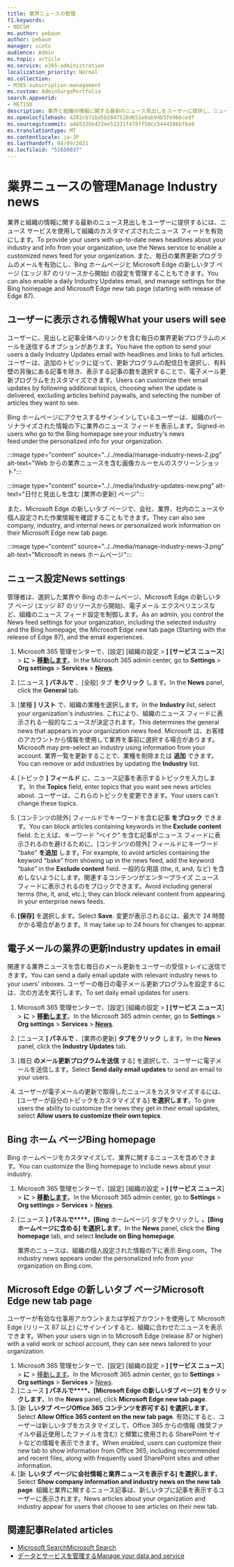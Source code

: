 ```yaml
---
title: 業界ニュースの管理
f1.keywords:
- NOCSH
ms.author: pebaum
author: pebaum
manager: scotv
audience: Admin
ms.topic: article
ms.service: o365-administration
localization_priority: Normal
ms.collection:
- M365-subscription-management
ms.custom: AdminSurgePortfolio
search.appverid:
- MET150
description: 業界と組織の情報に関する最新のニュース見出しをユーザーに提供し、ニュース サービスを使用して組織のカスタマイズされたニュース フィードを有効にします。
ms.openlocfilehash: 4282cb71bd5b2847528d651e0ab94b5fe966cedf
ms.sourcegitcommit: a46532bb422ee51331f478ff50cc5444586bf6a9
ms.translationtype: MT
ms.contentlocale: ja-JP
ms.lasthandoff: 04/09/2021
ms.locfileid: "51650037"
---
```

# <a name="manage-industry-news"></a><span data-ttu-id="84e5a-103">業界ニュースの管理</span><span class="sxs-lookup"><span data-stu-id="84e5a-103">Manage Industry news</span></span>

<span data-ttu-id="84e5a-104">業界と組織の情報に関する最新のニュース見出しをユーザーに提供するには、ニュース サービスを使用して組織のカスタマイズされたニュース フィードを有効にします。</span><span class="sxs-lookup"><span data-stu-id="84e5a-104">To provide your users with up-to-date news headlines about your industry and info from your organization, use the News service to enable a customized news feed for your organization.</span></span> <span data-ttu-id="84e5a-105">また、毎日の業界更新プログラムのメールを有効にし、Bing ホームページと Microsoft Edge の新しいタブ ページ (エッジ 87 のリリースから開始) の設定を管理することもできます。</span><span class="sxs-lookup"><span data-stu-id="84e5a-105">You can also enable a daily Industry Updates email, and manage settings for the Bing homepage and Microsoft Edge new tab page (starting with release of Edge 87).</span></span> 

## <a name="what-your-users-will-see"></a><span data-ttu-id="84e5a-106">ユーザーに表示される情報</span><span class="sxs-lookup"><span data-stu-id="84e5a-106">What your users will see</span></span>

<span data-ttu-id="84e5a-107">ユーザーに、見出しと記事全体へのリンクを含む毎日の業界更新プログラムのメールを送信するオプションがあります。</span><span class="sxs-lookup"><span data-stu-id="84e5a-107">You have the option to send your users a daily Industry Updates email with headlines and links to full articles.</span></span> <span data-ttu-id="84e5a-108">ユーザーは、追加のトピックに従って、更新プログラムの配信日を選択し、有料壁の背後にある記事を除き、表示する記事の数を選択することで、電子メール更新プログラムをカスタマイズできます。</span><span class="sxs-lookup"><span data-stu-id="84e5a-108">Users can customize their email updates by following additional topics, choosing when the update is delivered, excluding articles behind paywalls, and selecting the number of articles they want to see.</span></span> 
 
<span data-ttu-id="84e5a-109">Bing ホームページにアクセスするサインインしているユーザーは、組織のパーソナライズされた情報の下に業界のニュース フィードを表示します。</span><span class="sxs-lookup"><span data-stu-id="84e5a-109">Signed-in users who go to the Bing homepage see your industry's news feed under the personalized info for your organization.</span></span> 
 
:::image type="content" source="../../media/manage-industry-news-2.jpg" alt-text="Web からの業界ニュースを含む画像カルーセルのスクリーンショット":::

:::image type="content" source="../../media/industry-updates-new.png" alt-text="日付と見出しを含む [業界の更新] ページ":::

<span data-ttu-id="84e5a-112">また、Microsoft Edge の新しいタブ ページで、会社、業界、社内のニュースや個人設定された作業情報を確認することもできます。</span><span class="sxs-lookup"><span data-stu-id="84e5a-112">They can also see company, industry, and internal news or personalized work information on their Microsoft Edge new tab page.</span></span> 

:::image type="content" source="../../media/manage-industry-news-3.png" alt-text="Microsoft in news ホームページ":::

## <a name="news-settings"></a><span data-ttu-id="84e5a-114">ニュース設定</span><span class="sxs-lookup"><span data-stu-id="84e5a-114">News settings</span></span>

<span data-ttu-id="84e5a-115">管理者は、選択した業界や Bing のホームページ、Microsoft Edge の新しいタブ ページ (エッジ 87 のリリースから開始)、電子メール エクスペリエンスなど、組織のニュース フィード設定を制御します。</span><span class="sxs-lookup"><span data-stu-id="84e5a-115">As an admin, you control the News feed settings for your organization, including the selected industry and the Bing homepage, the Microsoft Edge new tab page (Starting with the release of Edge 87), and the email experiences.</span></span> 

1. <span data-ttu-id="84e5a-116">Microsoft 365 管理センターで、[設定] [組織の設定  >  **] [サービス ニュース**]  >  **に**  >  [**移動します**](https://admin.microsoft.com/adminportal/home?#/Settings/Services/:/Settings/L1/BingNews)。</span><span class="sxs-lookup"><span data-stu-id="84e5a-116">In the Microsoft 365 admin center, go to **Settings** > **Org settings** > **Services** > [**News**](https://admin.microsoft.com/adminportal/home?#/Settings/Services/:/Settings/L1/BingNews).</span></span> 

1. <span data-ttu-id="84e5a-117">[ニュース **] パネルで** 、[全般] タブ **をクリック** します。</span><span class="sxs-lookup"><span data-stu-id="84e5a-117">In the **News** panel, click the **General** tab.</span></span>

1. <span data-ttu-id="84e5a-118">[業種 **] リスト** で、組織の業種を選択します。</span><span class="sxs-lookup"><span data-stu-id="84e5a-118">In the **Industry** list, select your organization's industries.</span></span> <span data-ttu-id="84e5a-119">これにより、組織のニュース フィードに表示される一般的なニュースが決定されます。</span><span class="sxs-lookup"><span data-stu-id="84e5a-119">This determines the general news that appears in your organization news feed.</span></span> <span data-ttu-id="84e5a-120">Microsoft は、お客様のアカウントから情報を使用して業界を事前に選択する場合があります。</span><span class="sxs-lookup"><span data-stu-id="84e5a-120">Microsoft may pre-select an industry using information from your account.</span></span> <span data-ttu-id="84e5a-121">業界一覧を更新することで、業種を削除または **追加** できます。</span><span class="sxs-lookup"><span data-stu-id="84e5a-121">You can remove or add industries by updating the **Industry** list.</span></span> 

1. <span data-ttu-id="84e5a-122">[トピック **] フィールド** に、ニュース記事を表示するトピックを入力します。</span><span class="sxs-lookup"><span data-stu-id="84e5a-122">In the **Topics** field, enter topics that you want see news articles about.</span></span> <span data-ttu-id="84e5a-123">ユーザーは、これらのトピックを変更できます。</span><span class="sxs-lookup"><span data-stu-id="84e5a-123">Your users can't change these topics.</span></span> 

1. <span data-ttu-id="84e5a-124">[コンテンツの除外] フィールドでキーワードを含む記事 **をブロック** できます。</span><span class="sxs-lookup"><span data-stu-id="84e5a-124">You can block articles containing keywords in the **Exclude content** field.</span></span> <span data-ttu-id="84e5a-125">たとえば、キーワード "ベイク" を含む記事がニュース フィードに表示されるのを避けるために、[コンテンツの除外] フィールドにキーワード "bake" **を追加** します。</span><span class="sxs-lookup"><span data-stu-id="84e5a-125">For example, to avoid articles containing the keyword “bake” from showing up in the news feed, add the keyword “bake” in the **Exclude content** field.</span></span> <span data-ttu-id="84e5a-126">一般的な用語 (the, it, and, など) を含めしないようにします。関連するコンテンツがエンタープライズ ニュース フィードに表示されるのをブロックできます。</span><span class="sxs-lookup"><span data-stu-id="84e5a-126">Avoid including general terms (the, it, and, etc.); they can block relevant content from appearing in your enterprise news feeds.</span></span> 

1. <span data-ttu-id="84e5a-127">**[保存]** を選択します。</span><span class="sxs-lookup"><span data-stu-id="84e5a-127">Select **Save**.</span></span> <span data-ttu-id="84e5a-128">変更が表示されるには、最大で 24 時間かかる場合があります。</span><span class="sxs-lookup"><span data-stu-id="84e5a-128">It may take up to 24 hours for changes to appear.</span></span> 

## <a name="industry-updates-in-email"></a><span data-ttu-id="84e5a-129">電子メールの業界の更新</span><span class="sxs-lookup"><span data-stu-id="84e5a-129">Industry updates in email</span></span> 

<span data-ttu-id="84e5a-130">関連する業界ニュースを含む毎日のメール更新をユーザーの受信トレイに送信できます。</span><span class="sxs-lookup"><span data-stu-id="84e5a-130">You can send a daily email update with relevant industry news to your users' inboxes.</span></span> <span data-ttu-id="84e5a-131">ユーザーの毎日の電子メール更新プログラムを設定するには、次の方法を実行します。</span><span class="sxs-lookup"><span data-stu-id="84e5a-131">To set daily email updates for users:</span></span> 

1. <span data-ttu-id="84e5a-132">Microsoft 365 管理センターで、[設定] [組織の設定  >  **] [サービス ニュース**]  >  **に**  >  [**移動します**](https://admin.microsoft.com/adminportal/home?#/Settings/Services/:/Settings/L1/BingNews)。</span><span class="sxs-lookup"><span data-stu-id="84e5a-132">In the Microsoft 365 admin center, go to **Settings** > **Org settings** > **Services** > [**News**](https://admin.microsoft.com/adminportal/home?#/Settings/Services/:/Settings/L1/BingNews).</span></span> 

1. <span data-ttu-id="84e5a-133">[ニュース **] パネルで** 、[業界の更新] **タブをクリック** します。</span><span class="sxs-lookup"><span data-stu-id="84e5a-133">In the **News** panel, click the **Industry Updates** tab.</span></span> 

1. <span data-ttu-id="84e5a-134">[毎日 **のメール更新プログラムを送信** する] を選択して、ユーザーに電子メールを送信します。</span><span class="sxs-lookup"><span data-stu-id="84e5a-134">Select **Send daily email updates** to send an email to your users.</span></span> 

1. <span data-ttu-id="84e5a-135">ユーザーが電子メールの更新で取得したニュースをカスタマイズするには、[ユーザーが自分のトピックをカスタマイズする] **を選択します**。</span><span class="sxs-lookup"><span data-stu-id="84e5a-135">To give users the ability to customize the news they get in their email updates, select **Allow users to customize their own topics**.</span></span> 

## <a name="bing-homepage"></a><span data-ttu-id="84e5a-136">Bing ホーム ページ</span><span class="sxs-lookup"><span data-stu-id="84e5a-136">Bing homepage</span></span>

<span data-ttu-id="84e5a-137">Bing ホームページをカスタマイズして、業界に関するニュースを含めできます。</span><span class="sxs-lookup"><span data-stu-id="84e5a-137">You can customize the Bing homepage to include news about your industry.</span></span> 

1. <span data-ttu-id="84e5a-138">Microsoft 365 管理センターで、[設定] [組織の設定  >  **] [サービス ニュース**]  >  **に**  >  [**移動します**](https://admin.microsoft.com/adminportal/home?#/Settings/Services/:/Settings/L1/BingNews)。</span><span class="sxs-lookup"><span data-stu-id="84e5a-138">In the Microsoft 365 admin center, go to **Settings** > **Org settings** > **Services** > [**News**](https://admin.microsoft.com/adminportal/home?#/Settings/Services/:/Settings/L1/BingNews).</span></span> 

1. <span data-ttu-id="84e5a-139">[ニュース **] パネルで\*\*\*\*、[Bing** ホームページ] タブをクリックし **、[Bing ホームページに含める] を選択します**。</span><span class="sxs-lookup"><span data-stu-id="84e5a-139">In the **News** panel, click the **Bing homepage** tab, and select **Include on Bing homepage**.</span></span> 

    <span data-ttu-id="84e5a-140">業界のニュースは、組織の個人設定された情報の下に表示 Bing.com。</span><span class="sxs-lookup"><span data-stu-id="84e5a-140">The industry news appears under the personalized info from your organization on Bing.com.</span></span> 

## <a name="microsoft-edge-new-tab-page"></a><span data-ttu-id="84e5a-141">Microsoft Edge の新しいタブ ページ</span><span class="sxs-lookup"><span data-stu-id="84e5a-141">Microsoft Edge new tab page</span></span> 
<span data-ttu-id="84e5a-142">ユーザーが有効な仕事用アカウントまたは学校アカウントを使用して Microsoft Edge (リリース 87 以上) にサインインすると、組織に合わせたニュースを表示できます。</span><span class="sxs-lookup"><span data-stu-id="84e5a-142">When your users sign in to Microsoft Edge (release 87 or higher) with a valid work or school account, they can see news tailored to your organization.</span></span>

1. <span data-ttu-id="84e5a-143">Microsoft 365 管理センターで、[設定] [組織の設定  >  **] [サービス ニュース**]  >  **に**  >  [移動します](https://admin.microsoft.com/adminportal/home?#/Settings/Services/:/Settings/L1/BingNews)。</span><span class="sxs-lookup"><span data-stu-id="84e5a-143">In the Microsoft 365 admin center, go to **Settings** > **Org settings** > **Services** > [News](https://admin.microsoft.com/adminportal/home?#/Settings/Services/:/Settings/L1/BingNews).</span></span>
2. <span data-ttu-id="84e5a-144">[ニュース **] パネルで\*\*\*\*、[Microsoft Edge の新しいタブ ページ] をクリックします**。</span><span class="sxs-lookup"><span data-stu-id="84e5a-144">In the **News** panel, click **Microsoft Edge new tab page**.</span></span>
3. <span data-ttu-id="84e5a-145">[新 **しいタブ ページOffice 365 コンテンツを許可する] を選択します**。</span><span class="sxs-lookup"><span data-stu-id="84e5a-145">Select **Allow Office 365 content on the new tab page**.</span></span> <span data-ttu-id="84e5a-146">有効にすると、ユーザーは新しいタブをカスタマイズして、Office 365 からの情報 (推奨ファイルや最近使用したファイルを含む) と頻繁に使用される SharePoint サイトなどの情報を表示できます。</span><span class="sxs-lookup"><span data-stu-id="84e5a-146">When enabled, users can customize their new tab to show  information from Office 365, including recommended and recent files, along with frequently used SharePoint sites and other information.</span></span>
4. <span data-ttu-id="84e5a-147">[新 **しいタブ ページに会社情報と業界ニュースを表示する] を選択します**。</span><span class="sxs-lookup"><span data-stu-id="84e5a-147">Select **Show company information and industry news on the new tab page**.</span></span> <span data-ttu-id="84e5a-148">組織と業界に関するニュース記事は、新しいタブに記事を表示するユーザーに表示されます。</span><span class="sxs-lookup"><span data-stu-id="84e5a-148">News articles about your organization and industry appear for users that choose to see articles on their new tab.</span></span>

## <a name="related-articles"></a><span data-ttu-id="84e5a-149">関連記事</span><span class="sxs-lookup"><span data-stu-id="84e5a-149">Related articles</span></span>

- [<span data-ttu-id="84e5a-150">Microsoft Search</span><span class="sxs-lookup"><span data-stu-id="84e5a-150">Microsoft Search</span></span>](/microsoftsearch/)
- [<span data-ttu-id="84e5a-151">データとサービスを管理する</span><span class="sxs-lookup"><span data-stu-id="84e5a-151">Manage your data and service</span></span>](./index.yml)